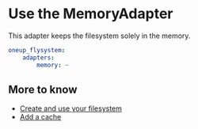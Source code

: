 # Use the MemoryAdapter

This adapter keeps the filesystem solely in the memory.

```yml
oneup_flysystem:
    adapters:
        memory: ~
```

## More to know
* [Create and use your filesystem](filesystem_create.md)
* [Add a cache](filesystem_cache.md)